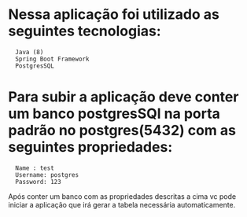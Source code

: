 
# Nessa aplicação foi utilizado as seguintes tecnologias:
      Java (8)
      Spring Boot Framework
      PostgresSQL

# Para subir a aplicação deve conter um banco postgresSQl na porta padrão no postgres(5432) com as seguintes propriedades:
      Name : test
      Username: postgres
      Password: 123
      
Após conter um banco com as propriedades descritas a cima vc pode iniciar a aplicação que irá gerar a tabela necessária automaticamente.
